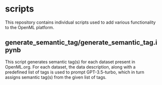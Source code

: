 # scripts

This repository contains individual scripts used to add various functionality to the OpenML platform. 

## generate_semantic_tag/generate_semantic_tag.ipynb

This script generates semantic tag(s) for each dataset present in OpenML.org.
For each dataset, the data description, along with a predefined list of tags is used to prompt GPT-3.5-turbo, which in turn assigns semantic tag(s) from the given list of tags.   
